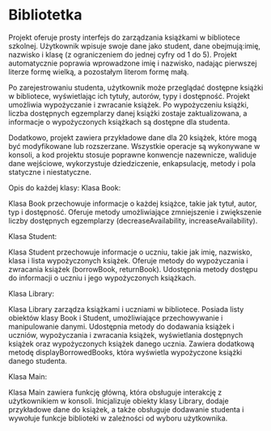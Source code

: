 # Bibliotetka

Projekt oferuje prosty interfejs do zarządzania książkami w bibliotece szkolnej. Użytkownik wpisuje swoje dane jako student, dane obejmują:imię, nazwisko i klasę (z ograniczeniem do jednej cyfry od 1 do 5). Projekt automatycznie poprawia wprowadzone imię i nazwisko, nadając pierwszej literze formę wielką, a pozostałym literom formę małą.

Po zarejestrowaniu studenta, użytkownik może przeglądać dostępne książki w bibliotece, wyświetlając ich tytuły, autorów, typy i dostępność. Projekt umożliwia wypożyczanie i zwracanie książek. Po wypożyczeniu książki, liczba dostępnych egzemplarzy danej książki zostaje zaktualizowana, a informacje o wypożyczonych książkach są dostępne dla studenta.

Dodatkowo, projekt zawiera przykładowe dane dla 20 książek, które mogą być modyfikowane lub rozszerzane. Wszystkie operacje są wykonywane w konsoli, a kod projektu stosuje poprawne konwencje nazewnicze, waliduje dane wejściowe, wykorzystuje dziedziczenie, enkapsulację, metody i pola statyczne i niestatyczne.

Opis do każdej klasy:
Klasa Book:

Klasa Book przechowuje informacje o każdej książce, takie jak tytuł, autor, typ i dostępność.
Oferuje metody umożliwiające zmniejszenie i zwiększenie liczby dostępnych egzemplarzy (decreaseAvailability, increaseAvailability).

Klasa Student:

Klasa Student przechowuje informacje o uczniu, takie jak imię, nazwisko, klasa i lista wypożyczonych książek.
Oferuje metody do wypożyczania i zwracania książek (borrowBook, returnBook).
Udostępnia metody dostępu do informacji o uczniu i jego wypożyczonych książkach.

Klasa Library:

Klasa Library zarządza książkami i uczniami w bibliotece.
Posiada listy obiektów klasy Book i Student, umożliwiające przechowywanie i manipulowanie danymi.
Udostępnia metody do dodawania książek i uczniów, wypożyczania i zwracania książek, wyświetlania dostępnych książek oraz wypożyczonych książek danego ucznia.
Zawiera dodatkową metodę displayBorrowedBooks, która wyświetla wypożyczone książki danego studenta.

Klasa Main:

Klasa Main zawiera funkcję główną, która obsługuje interakcję z użytkownikiem w konsoli.
Inicjalizuje obiekty klasy Library, dodaje przykładowe dane do książek, a także obsługuje dodawanie studenta i wywołuje funkcje biblioteki w zależności od wyboru użytkownika.
